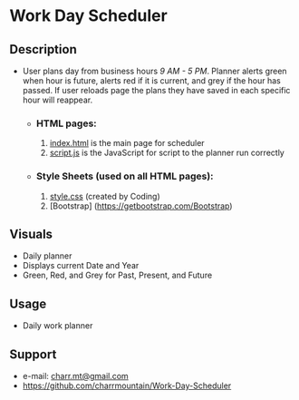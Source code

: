 #  **Work Day Scheduler** #

## **Description**

-  User plans day from business hours *9 AM - 5 PM*. Planner alerts green when hour is future, alerts red if it is current, and grey if the hour has passed. If user reloads page the plans they have saved in each specific hour will reappear. 

    - ### **HTML pages:**
         1. [index.html](index.html) is the main page for scheduler
         2. [script.js](portfolio.html) is the JavaScript for script to the planner run correctly

    - ### **Style Sheets** (used on all HTML pages)**:**
         1. [style.css](style.css) (created by Coding)
         2. [Bootstrap] (https://getbootstrap.com/Bootstrap)


## **Visuals**
- Daily planner
- Displays current Date and Year
- Green, Red, and Grey for Past, Present, and Future

## **Usage**
- Daily work planner

## **Support**
- e-mail: charr.mt@gmail.com
- https://github.com/charrmountain/Work-Day-Scheduler
